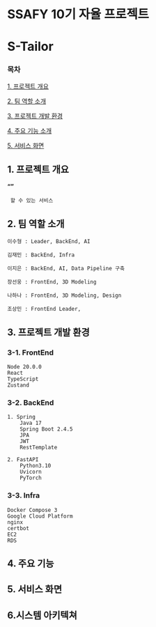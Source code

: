 # SSAFY 10기 자율 프로젝트

# S-Tailor

### 목차

[1. 프로젝트 개요](#1-프로젝트-개요)

[2. 팀 역할 소개](#2-팀-소개)

[3. 프로젝트 개발 환경](#3-프로젝트-개발-환경)

[4. 주요 기능 소개](#4-주요-기능-소개)

[5. 서비스 화면](#5-서비스-화면)

## 1. 프로젝트 개요

<b>“” </b>

     할 수 있는 서비스

## 2. 팀 역할 소개

    이수형 : Leader, BackEnd, AI

    김재민 : BackEnd, Infra

    이지은 : BackEnd, AI, Data Pipeline 구축

    장선웅 : FrontEnd, 3D Modeling

    나하나 : FrontEnd, 3D Modeling, Design

    조상민 : FrontEnd Leader,

## 3. 프로젝트 개발 환경

<h3>3-1. FrontEnd</h3>

```
Node 20.0.0
React
TypeScript
Zustand
```

<h3>3-2. BackEnd</h3>

```
1. Spring
    Java 17
    Spring Boot 2.4.5
    JPA
    JWT
    RestTemplate

2. FastAPI
    Python3.10
    Uvicorn
    PyTorch
```

<h3>3-3. Infra</h3>

```
Docker Compose 3
Google Cloud Platform
nginx
certbot
EC2
RDS
```

## 4. 주요 기능

## 5. 서비스 화면

## 6.시스템 아키텍쳐
